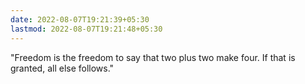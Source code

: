```yaml
---
date: 2022-08-07T19:21:39+05:30
lastmod: 2022-08-07T19:21:48+05:30
---
```


"Freedom is the freedom to say that two plus two make four. If that is granted, all else follows."
